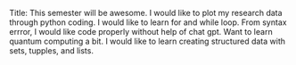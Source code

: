 Title: This semester will be awesome.
I would like to plot my research data through python coding.
I would like to learn for and while loop. 
From syntax errror, I would like code properly without help of chat gpt.
Want to learn quantum computing a bit.
I would like to learn creating structured data with sets, tupples, and lists.
